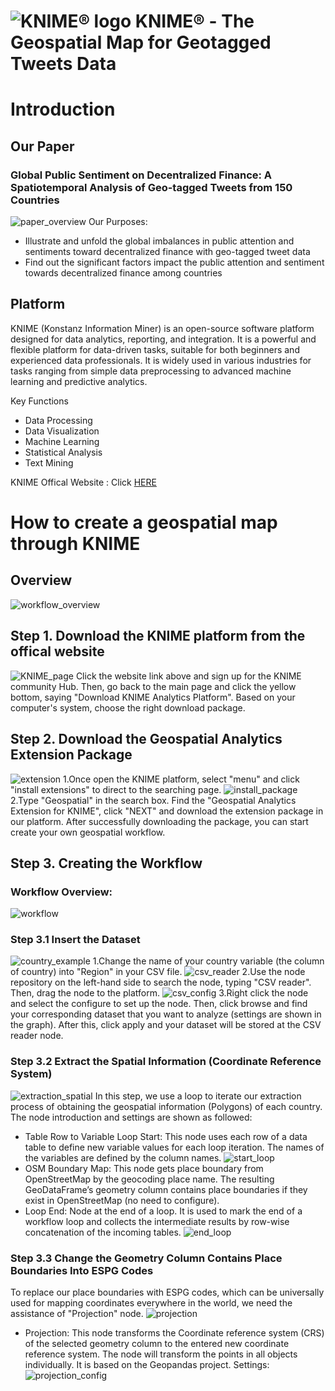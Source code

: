 # ![KNIME® logo](https://www.knime.com/sites/default/files/knime_logo_github_40x40_4layers.png) KNIME® - The Geospatial Map for Geotagged Tweets Data

# Introduction
## Our Paper
### Global Public Sentiment on Decentralized Finance: A Spatiotemporal Analysis of Geo-tagged Tweets from 150 Countries
![paper_overview](https://github.com/Yifanli1103/Geospatial-Map---KNIME/blob/main/Graphs/paper_overview-2.png)
Our Purposes:
* Illustrate and unfold the global imbalances in public attention and sentiments toward decentralized finance with geo-tagged tweet data
* Find out the significant factors impact the public attention and sentiment towards decentralized finance among countries

## Platform
KNIME (Konstanz Information Miner) is an open-source software platform designed for data analytics, reporting, and integration. It is a powerful and flexible platform for data-driven tasks, suitable for both beginners and experienced data professionals. It is widely used in various industries for tasks ranging from simple data preprocessing to advanced machine learning and predictive analytics.

Key Functions
* Data Processing
* Data Visualization
* Machine Learning
* Statistical Analysis
* Text Mining

KNIME Offical Website : Click [HERE](https://www.knime.com)

# How to create a geospatial map through KNIME

## Overview
![workflow_overview](https://github.com/Yifanli1103/Geospatial-Map---KNIME/blob/main/Graphs/workflow_overview.png)

## Step 1. Download the KNIME platform from the offical website
![KNIME_page](https://github.com/Yifanli1103/Geospatial-Map---KNIME/blob/main/Figures/knime_page.jpg)
Click the website link above and sign up for the KNIME community Hub. Then, go back to the main page and click the yellow bottom, saying "Download KNIME Analytics Platform". Based on your computer's system, choose the right download package. 

## Step 2. Download the Geospatial Analytics Extension Package
![extension](https://github.com/Yifanli1103/Geospatial-Map---KNIME/blob/main/Figures/extension.jpg)
1.Once open the KNIME platform, select "menu" and click "install extensions" to direct to the searching page.
![install_package](https://github.com/Yifanli1103/Geospatial-Map---KNIME/blob/main/Figures/install_package.jpg)
2.Type "Geospatial" in the search box. Find the "Geospatial Analytics Extension for KNIME", click "NEXT" and download the extension package in our platform. After successfully downloading the package, you can start create your own geospatial workflow.

## Step 3. Creating the Workflow
### Workflow Overview:
![workflow](https://github.com/Yifanli1103/Geospatial-Map---KNIME/blob/main/Figures/workflow.jpg)

### Step 3.1 Insert the Dataset
![country_example](https://github.com/Yifanli1103/Geospatial-Map---KNIME/blob/main/Figures/country_example.jpg)
1.Change the name of your country variable (the column of country) into "Region" in your CSV file.
![csv_reader](https://github.com/Yifanli1103/Geospatial-Map---KNIME/blob/main/Figures/csv_reader.jpg)
2.Use the node repository on the left-hand side to search the node, typing "CSV reader". Then, drag the node to the platform.
![csv_config](https://github.com/Yifanli1103/Geospatial-Map---KNIME/blob/main/Figures/csv_config.jpg)
3.Right click the node and select the configure to set up the node. Then, click browse and find your corresponding dataset that you want to analyze (settings are shown in the graph). After this, click apply and your dataset will be stored at the CSV reader node.

### Step 3.2 Extract the Spatial Information (Coordinate Reference System)
![extraction_spatial](https://github.com/Yifanli1103/Geospatial-Map---KNIME/blob/main/Figures/extraction_spatial.jpg)
In this step, we use a loop to iterate our extraction process of obtaining the geospatial information (Polygons) of each country. The node introduction and settings are shown as followed:
* Table Row to Variable Loop Start: This node uses each row of a data table to define new variable values for each loop iteration. The names of the variables are defined by the column names.
![start_loop](https://github.com/Yifanli1103/Geospatial-Map---KNIME/blob/main/Figures/start_loop.jpg)
* OSM Boundary Map: This node gets place boundary from OpenStreetMap by the geocoding place name. The resulting GeoDataFrame’s geometry column contains place boundaries if they exist in OpenStreetMap (no need to configure).
* Loop End: Node at the end of a loop. It is used to mark the end of a workflow loop and collects the intermediate results by row-wise concatenation of the incoming tables.
![end_loop](https://github.com/Yifanli1103/Geospatial-Map---KNIME/blob/main/Figures/end_loop.jpg)

### Step 3.3 Change the Geometry Column Contains Place Boundaries Into ESPG Codes
To replace our place boundaries with ESPG codes, which can be universally used for mapping coordinates everywhere in the world, we need the assistance of "Projection" node.
![projection](https://github.com/Yifanli1103/Geospatial-Map---KNIME/blob/main/Figures/projection.jpg)
* Projection: This node transforms the Coordinate reference system (CRS) of the selected geometry column to the entered new coordinate reference system. The node will transform the points in all objects individually. It is based on the Geopandas project.
Settings:
![projection_config](https://github.com/Yifanli1103/Geospatial-Map---KNIME/blob/main/Figures/projection_config.jpg)

